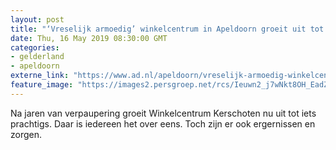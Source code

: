 ```yaml
---
layout: post
title: "‘Vreselijk armoedig’ winkelcentrum in Apeldoorn groeit uit tot iets prachtigs"
date: Thu, 16 May 2019 08:30:00 GMT
categories: 
- gelderland 
- apeldoorn 
externe_link: "https://www.ad.nl/apeldoorn/vreselijk-armoedig-winkelcentrum-in-apeldoorn-groeit-uit-tot-iets-prachtigs~aea5de6f/"
feature_image: "https://images2.persgroep.net/rcs/Ieuwn2_j7wNkt8OH_EadZ_WzmRM/diocontent/148353735/_fitwidth/400/?appId=21791a8992982cd8da851550a453bd7f&quality=0.7"
---
```


Na jaren van verpaupering groeit Winkelcentrum Kerschoten nu uit tot iets prachtigs. Daar is iedereen het over eens. Toch zijn er ook ergernissen en zorgen.
